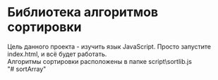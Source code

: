 <h1>Библиотека алгоритмов сортировки</h1>
<div>Цель данного проекта - изучить язык JavaScript. Просто запустите index.html, и всё будет работать.</div>
<div>Алгоритмы сортировки расположены в папке script\sortlib.js</div>"# sortArray" 
